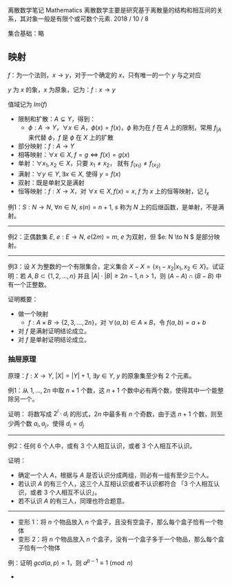 离散数学笔记
Mathematics
离散数学主要是研究基于离散量的结构和相互间的关系，其对象一般是有限个或可数个元素.
2018 / 10 / 8



集合基础：略

## 映射

$f$：为一个法则，$x \to y$，对于一个确定的 $x$，只有唯一的一个 $y$ 与之对应

$y$ 为 $x$ 的象，$x$ 为原象，记为：$f : x \to y​$

值域记为 $Im(f)$

- 限制和扩散：$A \subsetneq Y$，得到：
  - $\phi : A \to Y，\forall x \in A，\phi(x) = f(x)，\phi$ 称为在 $f$ 在 $A$ 上的限制，常用 $f_{|A}$ 来代替 $\phi$，$f$ 是 $\phi$ 在 $X$ 上的扩散
- 部分映射：$f: A \to Y$
- 相等映射：$\forall x \in X, \; f = g \iff f(x) = g(x)$
- 单射：$\forall x_1, x_2 \in X$，只要 $x_1 \neq x_2$， 就有 $f_(x_{1}) \neq f_(x_{2})$
- 满射：$\forall y \in Y, \exists x \in  X$, 使得 $y = f(x)$
- 双射：既是单射又是满射
- 恒等映射：$f: X \to X$，对 $\forall x \in X, f(x) = x$, $f$ 为 $x$ 上的恒等映射，记 $I_x$



例1：$S: N \to N$, $\forall n \in N$, $s(n) = n + 1$, $s$ 称为 $N$ 上的后继函数，是单射，不是满射。

---

例2：正偶数集 $E$, $e: E \to N$, $e(2m) = m$, $e$ 为双射，但 $e: N \to N $ 是部分映射。

---

例3：设 $X$ 为整数的一个有限集合，定义集合 $X - X = \{x_1 - x _2 | x_1, x_2 \in X\}$。试证明：若 $A, B \subset  \{1, 2, \ldots, n \}$ 并且 $|A| \cdot |B| \ge 2n - 1, n > 1$，则 $(A - A) \cap (B - B)$ 中有一个正整数。

证明概要：

- 做一个映射
  - $f: A \times B \to \{2, 3, \ldots, 2n\}$，对 $\forall (a, b) \in A \times B$，令 $f(a, b) = a + b$
- 对 $f$ 是满射证明结论成立。
- 对 $f$ 是单射证明结论成立。

### 抽屉原理

原理：$f: X \to Y$, $|X| = |Y| + 1$, $\exists y \in Y$, $y$ 的原象集至少有 $2$ 个元素。



例1：从 $1, \ldots, 2n$ 中取 $n + 1$ 个数，这 $n + 1$ 个数中必有两个数，使得其中一个能整除另一个。

证明：
将数写成 $2^l \cdot d_i$ 的形式，$2n$ 中最多有 $n$ 个奇数，由于选 $n + 1$ 个数，则至少两个数 $a_i, a_j$，使得 $d_i = d_j​$

---

例2：任何 $6$ 个人中，或有 $3$ 个人相互认识，或者 $3$ 个人相互不认识。

证明：

- 确定一个人 $A$，根据与 $A$ 是否认识分成两组，则必有一组有至少三个人。
- 若认识 $A$ 的有三个人，这三个人互相认识或者不认识都符合 「$3$ 个人相互认识，或者 $3$ 个人相互不认识」。
- 若不认识 $A$ 的有三人，同理也符合题意。

---

- 变形 1：将 $n$ 个物品放入 $n$ 个盒子，且没有空盒子，那么每个盒子恰有一个物体
- 变形 2：将 $n$ 个物品放入 $n$ 个盒子，没有一个盒子多于一个物品，那么每个盒子恰有一个物体



例：证明 $gcd(a, p) = 1$，则 $a^{p - 1} \equiv 1 \pmod{n}$

- 

